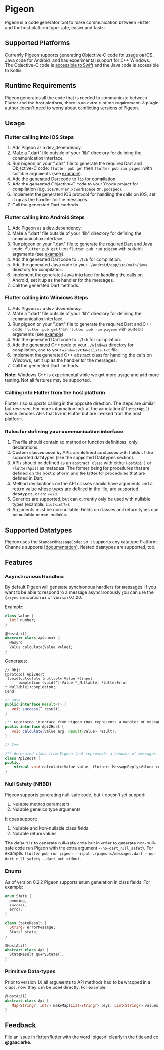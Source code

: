 # Pigeon

Pigeon is a code generator tool to make communication between Flutter and the
host platform type-safe, easier and faster.

## Supported Platforms

Currently Pigeon supports generating Objective-C code for usage on iOS, Java
code for Android, and has experimental support for C++ Windows. The Objective-C
code is
[accessible to Swift](https://developer.apple.com/documentation/swift/imported_c_and_objective-c_apis/importing_objective-c_into_swift)
and the Java code is accessible to Kotlin.

## Runtime Requirements

Pigeon generates all the code that is needed to communicate between Flutter and
the host platform, there is no extra runtime requirement.  A plugin author
doesn't need to worry about conflicting versions of Pigeon.

## Usage

### Flutter calling into iOS Steps

1) Add Pigeon as a dev_dependency.
1) Make a ".dart" file outside of your "lib" directory for defining the
   communication interface.
1) Run pigeon on your ".dart" file to generate the required Dart and Objective-C
   code: `flutter pub get` then `flutter pub run pigeon` with suitable arguments
   (see [example](./example)).
1) Add the generated Dart code to `lib` for compilation.
1) Add the generated Objective-C code to your Xcode project for compilation
   (e.g. `ios/Runner.xcworkspace` or `.podspec`).
1) Implement the generated iOS protocol for handling the calls on iOS, set it up
   as the handler for the messages.
1) Call the generated Dart methods.

### Flutter calling into Android Steps

1) Add Pigeon as a dev_dependency.
1) Make a ".dart" file outside of your "lib" directory for defining the
   communication interface.
1) Run pigeon on your ".dart" file to generate the required Dart and Java code.
   `flutter pub get` then `flutter pub run pigeon` with suitable arguments (see
   [example](./example)).
1) Add the generated Dart code to `./lib` for compilation.
1) Add the generated Java code to your `./android/app/src/main/java` directory
   for compilation.
1) Implement the generated Java interface for handling the calls on Android, set
   it up as the handler for the messages.
1) Call the generated Dart methods.

### Flutter calling into Windows Steps

1) Add Pigeon as a dev_dependency.
1) Make a ".dart" file outside of your "lib" directory for defining the
   communication interface.
1) Run pigeon on your ".dart" file to generate the required Dart and C++ code.
   `flutter pub get` then `flutter pub run pigeon` with suitable arguments (see
   [example](./example)).
1) Add the generated Dart code to `./lib` for compilation.
1) Add the generated C++ code to your `./windows` directory for compilation, and
   to your `windows/CMakeLists.txt` file.
1) Implement the generated C++ abstract class for handling the calls on Windows,
   set it up as the handler for the messages.
1) Call the generated Dart methods.

**Note:** Windows C++ is experimental while we get more usage and add more
testing.  Not all features may be supported.

### Calling into Flutter from the host platform

Flutter also supports calling in the opposite direction.  The steps are similar
but reversed.  For more information look at the annotation `@FlutterApi()` which
denotes APIs that live in Flutter but are invoked from the host platform.

### Rules for defining your communication interface

1) The file should contain no method or function definitions, only declarations.
1) Custom classes used by APIs are defined as classes with fields of the
   supported datatypes (see the supported Datatypes section).
1) APIs should be defined as an `abstract class` with either `HostApi()` or
   `FlutterApi()` as metadata.  The former being for procedures that are defined
   on the host platform and the latter for procedures that are defined in Dart.
1) Method declarations on the API classes should have arguments and a return
   value whose types are defined in the file, are supported datatypes, or are
   `void`.
1) Generics are supported, but can currently only be used with nullable types
   (example: `List<int?>`).
1) Arguments must be non-nullable.  Fields on classes and return types can be
   nullable or non-nullable.

## Supported Datatypes

Pigeon uses the `StandardMessageCodec` so it supports any datatype Platform
Channels supports
[[documentation](https://flutter.dev/docs/development/platform-integration/platform-channels#codec)].
Nested datatypes are supported, too.

## Features

### Asynchronous Handlers

By default Pigeon will generate synchronous handlers for messages.  If you want
to be able to respond to a message asynchronously you can use the `@async`
annotation as of version 0.1.20.

Example:

```dart
class Value {
  int? number;
}

@HostApi()
abstract class Api2Host {
  @async
  Value calculate(Value value);
}
```

Generates:

```objc
// Objc
@protocol Api2Host
-(void)calculate:(nullable Value *)input 
      completion:(void(^)(Value *_Nullable, FlutterError *_Nullable))completion;
@end
```

```java
// Java
public interface Result<T> {
   void success(T result);
}

/** Generated interface from Pigeon that represents a handler of messages from Flutter.*/
public interface Api2Host {
   void calculate(Value arg, Result<Value> result);
}
```

```c++
// C++

/** Generated class from Pigeon that represents a handler of messages from Flutter.*/
class Api2Host {
public:
    virtual void calculate(Value value, flutter::MessageReply<Value> result) = 0;
}
```

### Null Safety (NNBD)

Pigeon supports generating null-safe code, but it doesn't yet support:

1) Nullable method parameters
1) Nullable generics type arguments

It does support:

1) Nullable and Non-nullable class fields.
1) Nullable return values

The default is to generate null-safe code but in order to generate non-null-safe
code run Pigeon with the extra argument `--no-dart_null_safety`. For example:
`flutter pub run pigeon --input ./pigeons/messages.dart --no-dart_null_safety --dart_out stdout`.

### Enums

As of version 0.2.2 Pigeon supports enum generation in class fields.  For
example:
```dart
enum State {
  pending,
  success,
  error,
}

class StateResult {
  String? errorMessage;
  State? state;
}

@HostApi()
abstract class Api {
  StateResult queryState();
}
```

### Primitive Data-types

Prior to version 1.0 all arguments to API methods had to be wrapped in a class, now they can be used directly.  For example:

```dart
@HostApi()
abstract class Api {
   Map<String?, int?> makeMap(List<String?> keys, List<String?> values);
}
```

## Feedback

File an issue in [flutter/flutter](https://github.com/flutter/flutter) with the
word 'pigeon' clearly in the title and cc **@gaaclarke**.
